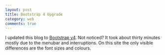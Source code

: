 ```yaml
---
layout: post
title: Bootstrap 4 Upgrade
category: web
comments: true
---
```


I updated this blog to [Bootstrap v4](https://getbootstrap.com).  Not noticed?  It took about thirty minutes mostly due to the menubar and interruptions.  On this site the only visible differences are the font sizes and colours.
